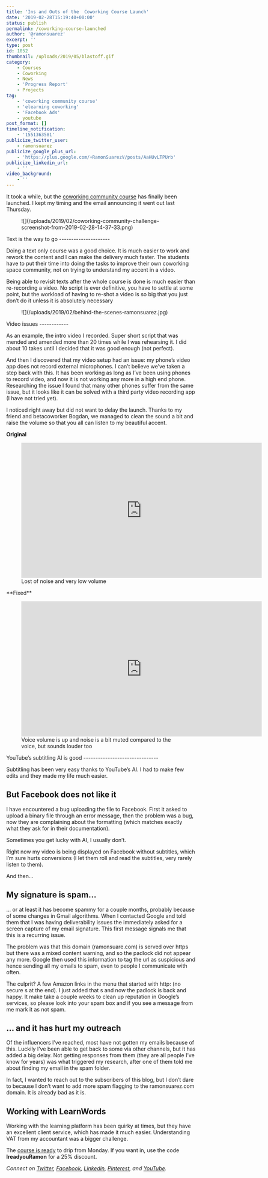 ```yaml
---
title: 'Ins and Outs of the  Coworking Course Launch'
date: '2019-02-28T15:19:40+00:00'
status: publish
permalink: /coworking-course-launched
author: '@ramonsuarez'
excerpt: ''
type: post
id: 1052
thumbnail: /uploads/2019/05/blastoff.gif
category:
    - Courses
    - Coworking
    - News
    - 'Progress Report'
    - Projects
tag:
    - 'coworking community course'
    - 'elearning coworking'
    - 'Facebook Ads'
    - youtube
post_format: []
timeline_notification:
    - '1551363581'
publicize_twitter_user:
    - ramonsuarez
publicize_google_plus_url:
    - 'https://plus.google.com/+RamonSuarezV/posts/AaHUvLTPUrb'
publicize_linkedin_url:
    - ''
video_background:
    - ''
---
```

It took a while, but the [coworking community course](https://courses.coworkinghandbook.com/course?courseid=coworking-community-challenge) has finally been launched. I kept my timing and the email announcing it went out last Thursday.

<figure class="wp-block-image">![](/uploads/2019/02/coworking-community-challenge-screenshot-from-2019-02-28-14-37-33.png)</figure>Text is the way to go
---------------------

Doing a text only course was a good choice. It is much easier to work and rework the content and I can make the delivery much faster. The students have to put their time into doing the tasks to improve their own coworking space community, not on trying to understand my accent in a video.

Being able to revisit texts after the whole course is done is much easier than re-recording a video. No script is ever definitive, you have to settle at some point, but the workload of having to re-shot a video is so big that you just don’t do it unless it is absolutely necessary

<figure class="wp-block-image">![](/uploads/2019/02/behind-the-scenes-ramonsuarez.jpg)</figure>Video issues
------------

As an example, the intro video I recorded. Super short script that was mended and amended more than 20 times while I was rehearsing it. I did about 10 takes until I decided that it was good enough (not perfect).

And then I discovered that my video setup had an issue: my phone’s video app does not record external microphones. I can’t believe we’ve taken a step back with this. It has been working as long as I’ve been using phones to record video, and now it is not working any more in a high end phone. Researching the issue I found that many other phones suffer from the same issue, but it looks like it can be solved with a third party video recording app (I have not tried yet).

I noticed right away but did not want to delay the launch. Thanks to my friend and betacoworker Bogdan, we managed to clean the sound a bit and raise the volume so that you all can listen to my beautiful accent.

**Original**

<figure class="wp-block-embed-youtube wp-block-embed is-type-video is-provider-youtube wp-embed-aspect-16-9 wp-has-aspect-ratio"><div class="wp-block-embed__wrapper"><span class="embed-youtube" style="text-align:center; display: block;"><iframe allowfullscreen="true" class="youtube-player" height="360" loading="lazy" sandbox="allow-scripts allow-same-origin allow-popups allow-presentation" src="https://www.youtube.com/embed/iWWs2UjrYPI?version=3&rel=1&showsearch=0&showinfo=1&iv_load_policy=1&fs=1&hl=en-US&autohide=2&wmode=transparent" style="border:0;" width="640"></iframe></span></div><figcaption>Lost of noise and very low volume</figcaption></figure>**Fixed**

<figure class="wp-block-embed-youtube wp-block-embed is-type-video is-provider-youtube wp-embed-aspect-16-9 wp-has-aspect-ratio"><div class="wp-block-embed__wrapper"><span class="embed-youtube" style="text-align:center; display: block;"><iframe allowfullscreen="true" class="youtube-player" height="360" loading="lazy" sandbox="allow-scripts allow-same-origin allow-popups allow-presentation" src="https://www.youtube.com/embed/R0nWyS6Dl08?version=3&rel=1&showsearch=0&showinfo=1&iv_load_policy=1&fs=1&hl=en-US&autohide=2&wmode=transparent" style="border:0;" width="640"></iframe></span></div><figcaption>Voice volume is up and noise is a bit muted compared to the voice, but sounds louder too</figcaption></figure>YouTube’s subtitling AI is good
-------------------------------

Subtitling has been very easy thanks to YouTube’s AI. I had to make few edits and they made my life much easier.

But Facebook does not like it
-----------------------------

I have encountered a bug uploading the file to Facebook. First it asked to upload a binary file through an error message, then the problem was a bug, now they are complaining about the formatting (which matches exactly what they ask for in their documentation).

Sometimes you get lucky with AI, I usually don’t.

Right now my video is being displayed on Facebook without subtitles, which I’m sure hurts conversions (I let them roll and read the subtitles, very rarely listen to them).

And then…

My signature is spam…
---------------------

… or at least it has become spammy for a couple months, probably because of some changes in Gmail algorithms. When I contacted Google and told them that I was having deliverability issues the immediately asked for a screen capture of my email signature. This first message signals me that this is a recurring issue.

The problem was that this domain (ramonsuare.com) is served over https but there was a mixed content warning, and so the padlock did not appear any more. Google then used this information to tag the url as suspicious and hence sending all my emails to spam, even to people I communicate with often.

The culprit? A few Amazon links in the menu that started with http: (no secure s at the end). I just added that s and now the padlock is back and happy. It make take a couple weeks to clean up reputation in Google’s services, so please look into your spam box and if you see a message from me mark it as not spam.

… and it has hurt my outreach
-----------------------------

Of the influencers I’ve reached, most have not gotten my emails because of this. Luckily I’ve been able to get back to some via other channels, but it has added a big delay. Not getting responses from them (they are all people I’ve know for years) was what triggered my research, after one of them told me about finding my email in the spam folder.

In fact, I wanted to reach out to the subscribers of this blog, but I don’t dare to because I don’t want to add more spam flagging to the ramonsuarez.com domain. It is already bad as it is.

Working with LearnWords
-----------------------

Working with the learning platform has been quirky at times, but they have an excellent client service, which has made it much easier. Understanding VAT from my accountant was a bigger challenge.

The [course is ready](https://courses.coworkinghandbook.com/course?courseid=coworking-community-challenge) to drip from Monday. If you want in, use the code **IreadyouRamon** for a 25% discount.

*Connect on [Twitter](https://twitter.com/ramonsuarez), [Facebook](https://www.facebook.com/ramonsuarezdotcom), [Linkedin](https://www.linkedin.com/in/ramonsuarez/), [Pinterest](https://www.pinterest.com/ramonsuarez/), and [YouTube](https://www.youtube.com/ramonsuarezv).*